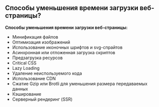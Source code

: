 ## Способы уменьшения времени загрузки веб-страницы?

**Способы уменьшения времени загрузки веб-страницы:**

- Минификация файлов
- Оптимизация изображений
- Использование иконочных шрифтов и svg-спрайтов
- Асинхронная или отложенная загрузка скриптов
- Предзагрузка ресурсов
- Critical CSS
- Lazy Loading
- Удаление неиспользуемого кода
- Использование CDN
- Сжатие Gzip или Brotli для уменьшения размера передаваемых данных
- Кэширование
- Серверный рендеринг (SSR)